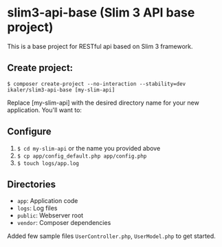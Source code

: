 # slim3-api-base (Slim 3 API base project)

This is a base project for RESTful api based on Slim 3 framework.

## Create project:

    $ composer create-project --no-interaction --stability=dev ikaler/slim3-api-base [my-slim-api]

Replace [my-slim-api] with the desired directory name for your new application. You'll want to:

## Configure

1. `$ cd my-slim-api` or the name you provided above
2. `$ cp app/config_default.php app/config.php`
3. `$ touch logs/app.log`

## Directories

* `app`: Application code
* `logs`: Log files
* `public`: Webserver root
* `vendor`: Composer dependencies

Added few sample files `UserController.php`, `UserModel.php` to get started.
